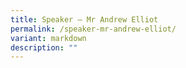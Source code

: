 ```yaml
---
title: Speaker – Mr Andrew Elliot
permalink: /speaker-mr-andrew-elliot/
variant: markdown
description: ""
---
```

